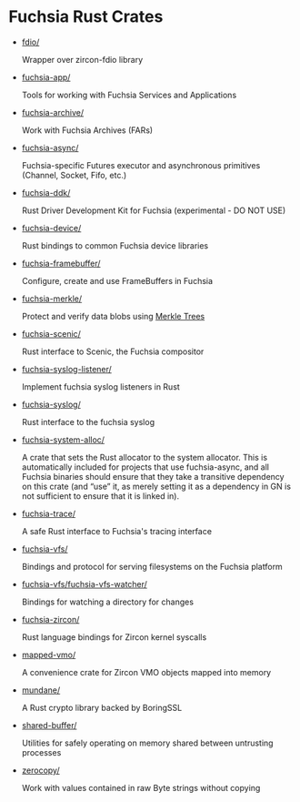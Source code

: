 # Fuchsia Rust Crates

* [fdio/](https://fuchsia.googlesource.com/garnet/+/master/public/rust/fdio/)

    Wrapper over zircon-fdio library

* [fuchsia-app/](https://fuchsia.googlesource.com/garnet/+/master/public/rust/fuchsia-app/)

    Tools for working with Fuchsia Services and Applications

* [fuchsia-archive/](https://fuchsia.googlesource.com/garnet/+/master/public/rust/fuchsia-archive/)

    Work with Fuchsia Archives (FARs)

* [fuchsia-async/](https://fuchsia.googlesource.com/garnet/+/master/public/rust/fuchsia-async/)

    Fuchsia-specific Futures executor and asynchronous primitives (Channel, Socket, Fifo, etc.)

* [fuchsia-ddk/](https://fuchsia.googlesource.com/garnet/+/master/public/rust/fuchsia-ddk/)

    Rust Driver Development Kit for Fuchsia (experimental - DO NOT USE)

* [fuchsia-device/](https://fuchsia.googlesource.com/garnet/+/master/public/rust/fuchsia-device/)

    Rust bindings to common Fuchsia device libraries

* [fuchsia-framebuffer/](https://fuchsia.googlesource.com/garnet/+/master/public/rust/fuchsia-framebuffer/)

    Configure, create and use FrameBuffers in Fuchsia

* [fuchsia-merkle/](https://fuchsia.googlesource.com/garnet/+/master/public/rust/fuchsia-merkle/)

    Protect and verify data blobs using [Merkle Trees](https://fuchsia.googlesource.com/docs/+/master/the-book/merkleroot.md)

* [fuchsia-scenic/](https://fuchsia.googlesource.com/garnet/+/master/public/rust/fuchsia-scenic/)

    Rust interface to Scenic, the Fuchsia compositor

* [fuchsia-syslog-listener/](https://fuchsia.googlesource.com/garnet/+/master/public/rust/fuchsia-syslog-listener/)

    Implement fuchsia syslog listeners in Rust

* [fuchsia-syslog/](https://fuchsia.googlesource.com/garnet/+/master/public/rust/fuchsia-syslog/)

    Rust interface to the fuchsia syslog

* [fuchsia-system-alloc/](https://fuchsia.googlesource.com/garnet/+/master/public/rust/fuchsia-system-alloc/)

    A crate that sets the Rust allocator to the system allocator. This is automatically included for projects that use fuchsia-async, and all Fuchsia binaries should ensure that they take a transitive dependency on this crate (and “use” it, as merely setting it as a dependency in GN is not sufficient to ensure that it is linked in).

* [fuchsia-trace/](https://fuchsia.googlesource.com/garnet/+/master/public/rust/fuchsia-trace/)

    A safe Rust interface to Fuchsia's tracing interface

* [fuchsia-vfs/](https://fuchsia.googlesource.com/garnet/+/master/public/rust/fuchsia-vfs/)

    Bindings and protocol for serving filesystems on the Fuchsia platform

* [fuchsia-vfs/fuchsia-vfs-watcher/](https://fuchsia.googlesource.com/garnet/+/master/public/rust/fuchsia-vfs/fuchsia-vfs-watcher/)

    Bindings for watching a directory for changes

* [fuchsia-zircon/](https://fuchsia.googlesource.com/garnet/+/master/public/rust/fuchsia-zircon/)

    Rust language bindings for Zircon kernel syscalls

* [mapped-vmo/](https://fuchsia.googlesource.com/garnet/+/master/public/rust/mapped-vmo/)

    A convenience crate for Zircon VMO objects mapped into memory

* [mundane/](https://fuchsia.googlesource.com/garnet/+/master/public/rust/mundane/)

    A Rust crypto library backed by BoringSSL

* [shared-buffer/](https://fuchsia.googlesource.com/garnet/+/master/public/rust/shared-buffer/)

    Utilities for safely operating on memory shared between untrusting processes

* [zerocopy/](https://fuchsia.googlesource.com/garnet/+/master/public/rust/zerocopy/)

    Work with values contained in raw Byte strings without copying
